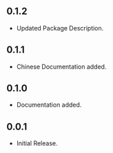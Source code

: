 ## 0.1.2

* Updated Package Description.

## 0.1.1

* Chinese Documentation added.

## 0.1.0

* Documentation added.

## 0.0.1

* Initial Release.
